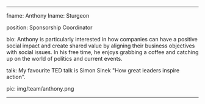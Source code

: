 ---

fname: Anthony
lname: Sturgeon

position: Sponsorship Coordinator

bio: Anthony is particularly interested in how companies can have a positive social impact and create shared value by aligning their business objectives with social issues. In his free time, he enjoys grabbing a coffee and catching up on the world of politics and current events.

talk: My favourite TED talk is Simon Sinek "How great leaders inspire action".

pic:  img/team/anthony.png

---